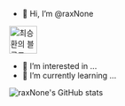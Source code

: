 - 👋 Hi, I’m @raxNone

<a href="https://blog.naver.com/hani_vlog" target="_blank"><img src="https://github.com/raxNone/raxNone/assets/134260668/e03182d4-797f-472d-bc0f-e3435833c6a9" alt="최승환의 블로그" height="50" width="50"/></a>

- 👀 I’m interested in ...
- 🌱 I’m currently learning ...

  
![raxNone's GitHub stats](https://github-readme-stats.vercel.app/api?username=raxNone&show_icons=true&theme=radical)
